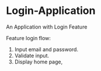 # Login-Application
An Application with Login Feature

Feature login flow:
  1. Input email and password.
  2. Validate input.
  3. Display home page,
